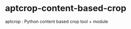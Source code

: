 aptcrop-content-based-crop
==========================

aptcrop : Python content based crop tool + module